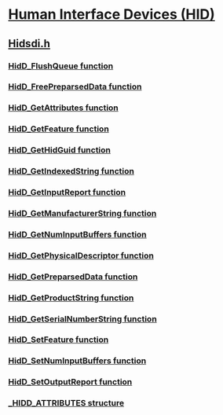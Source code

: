 # [Human Interface Devices (HID)](../_hid/index.md)
## [Hidsdi.h](index.md)
### [HidD_FlushQueue function](../hidsdi/nf-hidsdi-hidd_flushqueue.md)
### [HidD_FreePreparsedData function](../hidsdi/nf-hidsdi-hidd_freepreparseddata.md)
### [HidD_GetAttributes function](../hidsdi/nf-hidsdi-hidd_getattributes.md)
### [HidD_GetFeature function](../hidsdi/nf-hidsdi-hidd_getfeature.md)
### [HidD_GetHidGuid function](../hidsdi/nf-hidsdi-hidd_gethidguid.md)
### [HidD_GetIndexedString function](../hidsdi/nf-hidsdi-hidd_getindexedstring.md)
### [HidD_GetInputReport function](../hidsdi/nf-hidsdi-hidd_getinputreport.md)
### [HidD_GetManufacturerString function](../hidsdi/nf-hidsdi-hidd_getmanufacturerstring.md)
### [HidD_GetNumInputBuffers function](../hidsdi/nf-hidsdi-hidd_getnuminputbuffers.md)
### [HidD_GetPhysicalDescriptor function](../hidsdi/nf-hidsdi-hidd_getphysicaldescriptor.md)
### [HidD_GetPreparsedData function](../hidsdi/nf-hidsdi-hidd_getpreparseddata.md)
### [HidD_GetProductString function](../hidsdi/nf-hidsdi-hidd_getproductstring.md)
### [HidD_GetSerialNumberString function](../hidsdi/nf-hidsdi-hidd_getserialnumberstring.md)
### [HidD_SetFeature function](../hidsdi/nf-hidsdi-hidd_setfeature.md)
### [HidD_SetNumInputBuffers function](../hidsdi/nf-hidsdi-hidd_setnuminputbuffers.md)
### [HidD_SetOutputReport function](../hidsdi/nf-hidsdi-hidd_setoutputreport.md)
### [_HIDD_ATTRIBUTES structure](../hidsdi/ns-hidsdi-_hidd_attributes.md)
